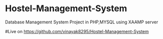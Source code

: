 # Hostel-Management-System 
Database Management System Project in PHP,MYSQL using XAAMP server 

#Live on
https://github.com/vinayak8295/Hostel-Management-System
